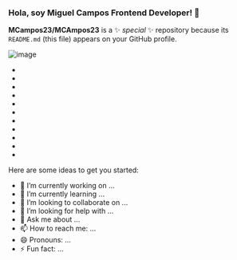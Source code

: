 
 
### Hola, soy Miguel Campos Frontend Developer! 👋


**MCampos23/MCAmpos23** is a ✨ _special_ ✨ repository because its `README.md` (this file) appears on your GitHub profile.

![image](https://user-images.githubusercontent.com/63472933/130363102-6482a681-c3b8-4a24-bde6-ad924d21f726.png)

<ul class="list-inline list-icons">
          <li class="list-inline-item">
            <i class="devicons devicons-html5"></i>
          </li>
          <li class="list-inline-item">
            <i class="devicons devicons-css3"></i>
          </li>
          <li class="list-inline-item">
            <i class="devicons devicons-javascript"></i>
          </li>
          <li class="list-inline-item">
            <i class="devicons devicons-angular"></i>
          </li>
          <li class="list-inline-item">
            <i class="devicons devicons-jquery"></i>
          </li>
          <li class="list-inline-item">
            <i class="devicons devicons-sass"></i>
          </li>
          <li class="list-inline-item">
            <i class="devicons devicons-bootstrap"></i>
          </li>
          <li class="list-inline-item">
            <i class="devicons devicons-wordpress"></i>
          </li>
          <li class="list-inline-item">
            <i class="devicons devicons-npm"></i>
          </li>
          <li class="list-inline-item">
            <i class="devicons devicons-php"></i>
          </li>
          <li class="list-inline-item">
            <i class="devicons devicons-github"></i>
          </li>
        </ul>

Here are some ideas to get you started:

- 🔭 I’m currently working on ...
- 🌱 I’m currently learning ...
- 👯 I’m looking to collaborate on ...
- 🤔 I’m looking for help with ...
- 💬 Ask me about ...
- 📫 How to reach me: ...
- 😄 Pronouns: ...
- ⚡ Fun fact: ...

